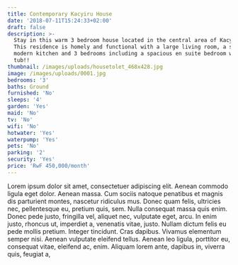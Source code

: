 ```yaml
---
title: Contemporary Kacyiru House
date: '2018-07-11T15:24:33+02:00'
draft: false
description: >-
  Stay in this warm 3 bedroom house located in the central area of Kacyiru.   ​ 
  This residence is homely and functional with a large living room, a small
  modern kitchen and 3 bedrooms including a spacious en suite bedroom with a
  tub!!
thumbnail: /images/uploads/housetolet_468x428.jpg
image: /images/uploads/0001.jpg
bedrooms: '3'
baths: Ground
furnished: 'No'
sleeps: '4'
garden: 'Yes'
maid: 'No'
tv: 'No'
wifi: 'No'
hotwater: 'Yes'
waterpump: 'Yes'
pets: 'No'
parking: '2'
security: 'Yes'
price: 'RwF 450,000/month'
---
```

Lorem ipsum dolor sit amet, consectetuer adipiscing elit. Aenean commodo ligula eget dolor. Aenean massa. Cum sociis natoque penatibus et magnis dis parturient montes, nascetur ridiculus mus. Donec quam felis, ultricies nec, pellentesque eu, pretium quis, sem. Nulla consequat massa quis enim. Donec pede justo, fringilla vel, aliquet nec, vulputate eget, arcu. In enim justo, rhoncus ut, imperdiet a, venenatis vitae, justo. Nullam dictum felis eu pede mollis pretium. Integer tincidunt. Cras dapibus. Vivamus elementum semper nisi. Aenean vulputate eleifend tellus. Aenean leo ligula, porttitor eu, consequat vitae, eleifend ac, enim. Aliquam lorem ante, dapibus in, viverra quis, feugiat a,
